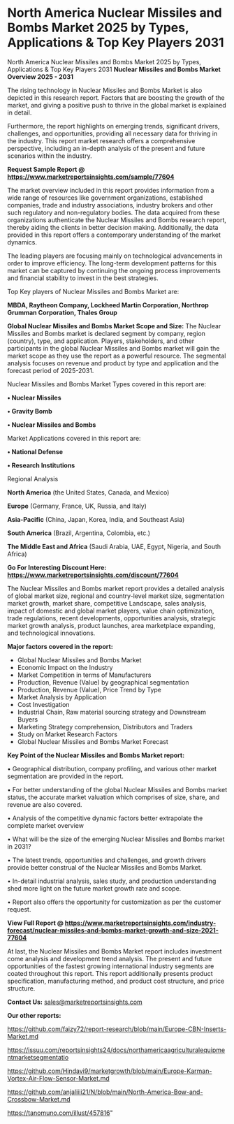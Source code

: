 # North America Nuclear Missiles and Bombs Market 2025 by Types, Applications & Top Key Players 2031
North America Nuclear Missiles and Bombs Market 2025 by Types, Applications & Top Key Players 2031
<Strong> Nuclear Missiles and Bombs Market Overview 2025 - 2031</strong>

The rising technology in Nuclear Missiles and Bombs Market is also depicted in this research report. Factors that are boosting the growth of the market, and giving a positive push to thrive in the global market is explained in detail.

Furthermore, the report highlights on emerging trends, significant drivers, challenges, and opportunities, providing all necessary data for thriving in the industry. This report market research offers a comprehensive perspective, including an in-depth analysis of the present and future scenarios within the industry.

<strong>Request Sample Report @ <a href=https://www.marketreportsinsights.com/sample/77604>https://www.marketreportsinsights.com/sample/77604</a></strong>

The market overview included in this report provides information from a wide range of resources like government organizations, established companies, trade and industry associations, industry brokers and other such regulatory and non-regulatory bodies. The data acquired from these organizations authenticate the Nuclear Missiles and Bombs research report, thereby aiding the clients in better decision making. Additionally, the data provided in this report offers a contemporary understanding of the market dynamics.

The leading players are focusing mainly on technological advancements in order to improve efficiency. The long-term development patterns for this market can be captured by continuing the ongoing process improvements and financial stability to invest in the best strategies.

Top Key players of Nuclear Missiles and Bombs Market are:

<strong>MBDA, Raytheon Company, Lockheed Martin Corporation, Northrop Grumman Corporation, Thales Group</strong>

<strong><b>Global Nuclear Missiles and Bombs Market Scope and Size:</b></strong>
The Nuclear Missiles and Bombs market is declared segment by company, region (country), type, and application. Players, stakeholders, and other participants in the global Nuclear Missiles and Bombs market will gain the market scope as they use the report as a powerful resource. The segmental analysis focuses on revenue and product by type and application and the forecast period of 2025-2031.

Nuclear Missiles and Bombs Market Types covered in this report are:

<strong>• Nuclear Missiles

• Gravity Bomb

• Nuclear Missiles and Bombs</strong>

Market Applications covered in this report are:

<strong>• National Defense

• Research Institutions</strong> 

Regional Analysis

<strong>North America</strong> (the United States, Canada, and Mexico)

<strong>Europe</strong> (Germany, France, UK, Russia, and Italy)

<strong>Asia-Pacific</strong> (China, Japan, Korea, India, and Southeast Asia)

<strong>South America</strong> (Brazil, Argentina, Colombia, etc.)

<strong>The Middle East and Africa</strong> (Saudi Arabia, UAE, Egypt, Nigeria, and South Africa)

<strong>Go For Interesting Discount Here: <a href=https://www.marketreportsinsights.com/discount/77604>https://www.marketreportsinsights.com/discount/77604</a></strong>

The Nuclear Missiles and Bombs market report provides a detailed analysis of global market size, regional and country-level market size, segmentation market growth, market share, competitive Landscape, sales analysis, impact of domestic and global market players, value chain optimization, trade regulations, recent developments, opportunities analysis, strategic market growth analysis, product launches, area marketplace expanding, and technological innovations.

<strong><b>Major factors covered in the report:</b></strong>
<ul>
  <li>Global Nuclear Missiles and Bombs Market </li>
  <li>Economic Impact on the Industry</li>
  <li>Market Competition in terms of Manufacturers</li>
  <li>Production, Revenue (Value) by geographical segmentation</li>
  <li>Production, Revenue (Value), Price Trend by Type</li>
  <li>Market Analysis by Application</li>
  <li>Cost Investigation</li>
  <li>Industrial Chain, Raw material sourcing strategy and Downstream Buyers</li>
  <li>Marketing Strategy comprehension, Distributors and Traders</li>
  <li>Study on Market Research Factors</li>
  <li>Global Nuclear Missiles and Bombs Market Forecast</li>
</ul>

<strong><b>Key Point of the Nuclear Missiles and Bombs Market report:</b></strong>

• Geographical distribution, company profiling, and various other market segmentation are provided in the report.

• For better understanding of the global Nuclear Missiles and Bombs market status, the accurate market valuation which comprises of size, share, and revenue are also covered.

• Analysis of the competitive dynamic factors better extrapolate the complete market overview

• What will be the size of the emerging Nuclear Missiles and Bombs market in 2031?

• The latest trends, opportunities and challenges, and growth drivers provide better construal of the Nuclear Missiles and Bombs Market.

• In-detail industrial analysis, sales study, and production understanding shed more light on the future market growth rate and scope.

• Report also offers the opportunity for customization as per the customer request.

<strong><b>View Full Report @ <a href=https://www.marketreportsinsights.com/industry-forecast/nuclear-missiles-and-bombs-market-growth-and-size-2021-77604>https://www.marketreportsinsights.com/industry-forecast/nuclear-missiles-and-bombs-market-growth-and-size-2021-77604</a></b></strong>


At last, the Nuclear Missiles and Bombs Market report includes investment come analysis and development trend analysis. The present and future opportunities of the fastest growing international industry segments are coated throughout this report. This report additionally presents product specification, manufacturing method, and product cost structure, and price structure.

<strong>Contact Us:</strong>
sales@marketreportsinsights.com

<strong>Our other reports:</strong>

<a href=https://github.com/faizy72/report-research/blob/main/Europe-CBN-Inserts-Market.md>https://github.com/faizy72/report-research/blob/main/Europe-CBN-Inserts-Market.md</a>

<a href=https://issuu.com/reportsinsights24/docs/northamericaagriculturalequipmentmarketsegmentatio>https://issuu.com/reportsinsights24/docs/northamericaagriculturalequipmentmarketsegmentatio</a>

<a href=https://github.com/Hindavi9/marketgrowth/blob/main/Europe-Karman-Vortex-Air-Flow-Sensor-Market.md>https://github.com/Hindavi9/marketgrowth/blob/main/Europe-Karman-Vortex-Air-Flow-Sensor-Market.md</a>

<a href=https://github.com/anjaliiii21/N/blob/main/North-America-Bow-and-Crossbow-Market.md>https://github.com/anjaliiii21/N/blob/main/North-America-Bow-and-Crossbow-Market.md</a>

<a href=https://tanomuno.com/illust/457816>https://tanomuno.com/illust/457816</a>"
